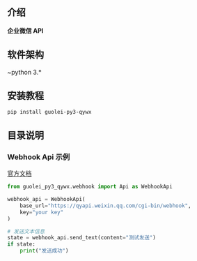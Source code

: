 ## 介绍

**企业微信 API**

## 软件架构

~python 3.*

## 安装教程

```shell
pip install guolei-py3-qywx
```

## 目录说明

### Webhook Api 示例

[官方文档](https://developer.work.weixin.qq.com/document/path/91770#%E5%A6%82%E4%BD%95%E4%BD%BF%E7%94%A8%E7%BE%A4%E6%9C%BA%E5%99%A8%E4%BA%BA)

```python
from guolei_py3_qywx.webhook import Api as WebhookApi

webhook_api = WebhookApi(
    base_url="https://qyapi.weixin.qq.com/cgi-bin/webhook",
    key="your key"
)

# 发送文本信息
state = webhook_api.send_text(content="测试发送")
if state:
    print("发送成功")
```